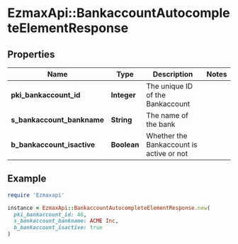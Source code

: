 # EzmaxApi::BankaccountAutocompleteElementResponse

## Properties

| Name | Type | Description | Notes |
| ---- | ---- | ----------- | ----- |
| **pki_bankaccount_id** | **Integer** | The unique ID of the Bankaccount |  |
| **s_bankaccount_bankname** | **String** | The name of the bank |  |
| **b_bankaccount_isactive** | **Boolean** | Whether the Bankaccount is active or not |  |

## Example

```ruby
require 'Ezmaxapi'

instance = EzmaxApi::BankaccountAutocompleteElementResponse.new(
  pki_bankaccount_id: 46,
  s_bankaccount_bankname: ACME Inc,
  b_bankaccount_isactive: true
)
```

